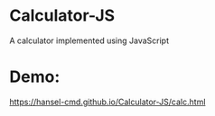 # Calculator-JS
A calculator implemented using JavaScript

# Demo:
https://hansel-cmd.github.io/Calculator-JS/calc.html

